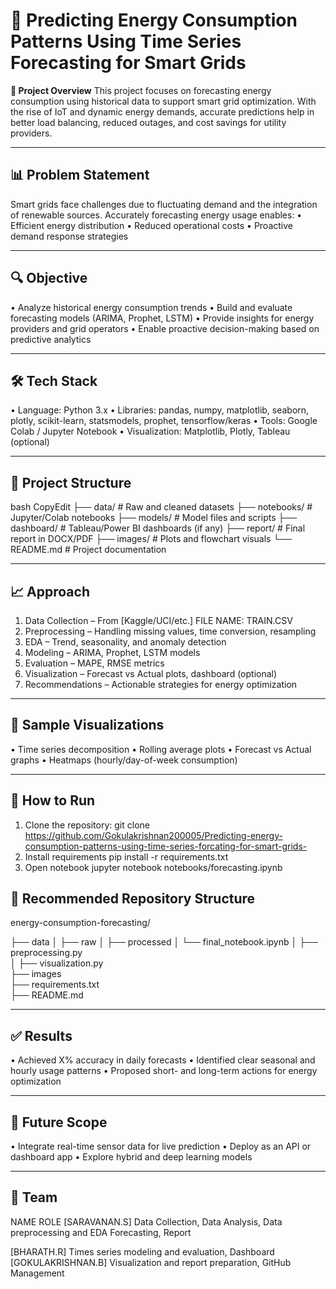 # **🔋 Predicting Energy Consumption Patterns Using Time Series Forecasting for Smart Grids**
**📌 Project Overview**
This project focuses on forecasting energy consumption using historical data to support smart grid optimization. With the rise of IoT and dynamic energy demands, accurate predictions help in better load balancing, reduced outages, and cost savings for utility providers.
________________________________________
## **📊 Problem Statement**
Smart grids face challenges due to fluctuating demand and the integration of renewable sources. Accurately forecasting energy usage enables:
•	Efficient energy distribution
•	Reduced operational costs
•	Proactive demand response strategies
________________________________________
## **🔍 Objective**
•	Analyze historical energy consumption trends
•	Build and evaluate forecasting models (ARIMA, Prophet, LSTM)
•	Provide insights for energy providers and grid operators
•	Enable proactive decision-making based on predictive analytics
________________________________________
## **🛠️ Tech Stack**
•	Language: Python 3.x
•	Libraries:
pandas, numpy, matplotlib, seaborn, plotly,
scikit-learn, statsmodels, prophet, tensorflow/keras
•	Tools: Google Colab / Jupyter Notebook
•	Visualization: Matplotlib, Plotly, Tableau (optional)
________________________________________
## **📂 Project Structure**
bash
CopyEdit
├── data/                  # Raw and cleaned datasets
├── notebooks/             # Jupyter/Colab notebooks
├── models/                # Model files and scripts
├── dashboard/             # Tableau/Power BI dashboards (if any)
├── report/                # Final report in DOCX/PDF
├── images/                # Plots and flowchart visuals
└── README.md              # Project documentation
________________________________________
## **📈 Approach**
1.	Data Collection – From [Kaggle/UCI/etc.]
FILE NAME: TRAIN.CSV
2.	Preprocessing – Handling missing values, time conversion, resampling
3.	EDA – Trend, seasonality, and anomaly detection
4.	Modeling – ARIMA, Prophet, LSTM models
5.	Evaluation – MAPE, RMSE metrics
6.	Visualization – Forecast vs Actual plots, dashboard (optional)
7.	Recommendations – Actionable strategies for energy optimization
________________________________________
## **📸 Sample Visualizations**
•	Time series decomposition
•	Rolling average plots
•	Forecast vs Actual graphs
•	Heatmaps (hourly/day-of-week consumption)
________________________________________

## **🚀 How to Run**
1.	Clone the repository: git clone
https://github.com/Gokulakrishnan200005/Predicting-energy-consumption-patterns-using-time-series-forcating-for-smart-grids-
2.	Install requirements
pip install -r requirements.txt
3.	Open notebook
jupyter notebook notebooks/forecasting.ipynb

## **📁 Recommended Repository Structure**
energy-consumption-forecasting/

├── data
│   ├── raw
│   ├── processed
│   └── final_notebook.ipynb 
│   ├── preprocessing.py    
│   ├── visualization.py     
├── images              
├── requirements.txt         
├── README.md               


________________________________________
## **✅ Results**
•	Achieved X% accuracy in daily forecasts
•	Identified clear seasonal and hourly usage patterns
•	Proposed short- and long-term actions for energy optimization
________________________________________
## **🔮 Future Scope**
•	Integrate real-time sensor data for live prediction
•	Deploy as an API or dashboard app
•	Explore hybrid and deep learning models
________________________________________
## **👥 Team**
NAME	ROLE
[SARAVANAN.S]	Data Collection, Data Analysis, Data preprocessing and EDA Forecasting, Report

[BHARATH.R]	Times series modeling and evaluation, Dashboard
[GOKULAKRISHNAN.B]	Visualization and report preparation, GitHub Management


